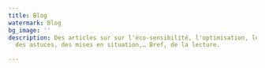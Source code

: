 ```yaml
---
title: Blog
watermark: Blog
bg_image: ''
description: Des articles sur sur l'éco-sensibilité, l'optimisation, le marketing,
  des astuces, des mises en situation,… Bref, de la lecture.

---
```

